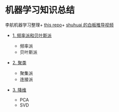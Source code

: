 #  机器学习知识总结
李航机器学习整理+ [this repo](https://github.com/shiyutang/MachineLearning)+ [shuhuai 的白板推导视频](https://www.bilibili.com/video/BV1aE411o7qd?p=2)


* [1. 频率派和贝叶斯派](#1.频率派和贝叶斯派)
    * 频率派
    * 贝叶斯派

* [2. 聚类](#2.聚类) 
    * 聚集派
    * 连接派

* [3. 降维](#3.降维)
    * PCA
    * SVD

